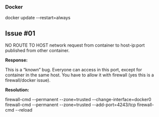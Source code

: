 ### Docker 

docker update --restart=always <container>

## Issue #01
NO ROUTE TO HOST network request from container to host-ip:port published from other container.

**Response:** 

This is a “known” bug. Everyone can access in this port, except for container in the same host. You have to allow it with firewall (yes this is a firewall/docker issue).

**Resolution:**

firewall-cmd --permanent --zone=trusted --change-interface=docker0
firewall-cmd --permanent --zone=trusted --add-port=4243/tcp
firewall-cmd --reload
